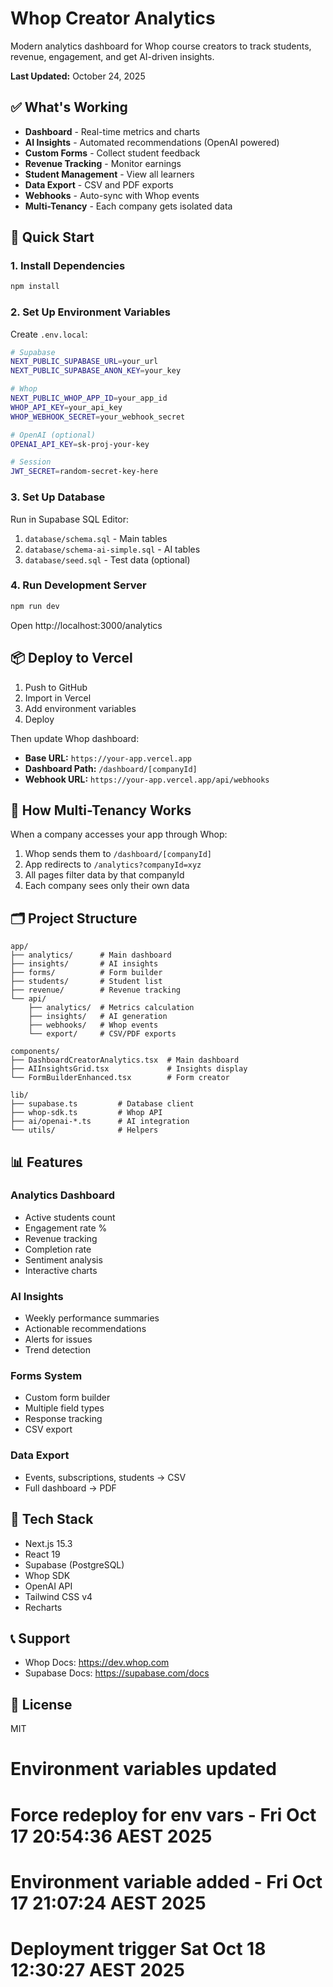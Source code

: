 # Whop Creator Analytics

Modern analytics dashboard for Whop course creators to track students, revenue, engagement, and get AI-driven insights.

**Last Updated:** October 24, 2025

## ✅ What's Working

- **Dashboard** - Real-time metrics and charts
- **AI Insights** - Automated recommendations (OpenAI powered)
- **Custom Forms** - Collect student feedback
- **Revenue Tracking** - Monitor earnings
- **Student Management** - View all learners
- **Data Export** - CSV and PDF exports
- **Webhooks** - Auto-sync with Whop events
- **Multi-Tenancy** - Each company gets isolated data

## 🚀 Quick Start

### 1. Install Dependencies
```bash
npm install
```

### 2. Set Up Environment Variables
Create `.env.local`:
```bash
# Supabase
NEXT_PUBLIC_SUPABASE_URL=your_url
NEXT_PUBLIC_SUPABASE_ANON_KEY=your_key

# Whop
NEXT_PUBLIC_WHOP_APP_ID=your_app_id
WHOP_API_KEY=your_api_key
WHOP_WEBHOOK_SECRET=your_webhook_secret

# OpenAI (optional)
OPENAI_API_KEY=sk-proj-your-key

# Session
JWT_SECRET=random-secret-key-here
```

### 3. Set Up Database
Run in Supabase SQL Editor:
1. `database/schema.sql` - Main tables
2. `database/schema-ai-simple.sql` - AI tables
3. `database/seed.sql` - Test data (optional)

### 4. Run Development Server
```bash
npm run dev
```

Open http://localhost:3000/analytics

## 📦 Deploy to Vercel

1. Push to GitHub
2. Import in Vercel
3. Add environment variables
4. Deploy

Then update Whop dashboard:
- **Base URL:** `https://your-app.vercel.app`
- **Dashboard Path:** `/dashboard/[companyId]`
- **Webhook URL:** `https://your-app.vercel.app/api/webhooks`

## 🎯 How Multi-Tenancy Works

When a company accesses your app through Whop:
1. Whop sends them to `/dashboard/[companyId]`
2. App redirects to `/analytics?companyId=xyz`
3. All pages filter data by that companyId
4. Each company sees only their own data

## 🗂️ Project Structure

```
app/
├── analytics/      # Main dashboard
├── insights/       # AI insights
├── forms/          # Form builder
├── students/       # Student list
├── revenue/        # Revenue tracking
└── api/
    ├── analytics/  # Metrics calculation
    ├── insights/   # AI generation
    ├── webhooks/   # Whop events
    └── export/     # CSV/PDF exports

components/
├── DashboardCreatorAnalytics.tsx  # Main dashboard
├── AIInsightsGrid.tsx             # Insights display
└── FormBuilderEnhanced.tsx        # Form creator

lib/
├── supabase.ts         # Database client
├── whop-sdk.ts         # Whop API
├── ai/openai-*.ts      # AI integration
└── utils/              # Helpers
```

## 📊 Features

### Analytics Dashboard
- Active students count
- Engagement rate %
- Revenue tracking
- Completion rate
- Sentiment analysis
- Interactive charts

### AI Insights
- Weekly performance summaries
- Actionable recommendations
- Alerts for issues
- Trend detection

### Forms System
- Custom form builder
- Multiple field types
- Response tracking
- CSV export

### Data Export
- Events, subscriptions, students → CSV
- Full dashboard → PDF

## 🔧 Tech Stack

- Next.js 15.3
- React 19
- Supabase (PostgreSQL)
- Whop SDK
- OpenAI API
- Tailwind CSS v4
- Recharts

## 📞 Support

- Whop Docs: https://dev.whop.com
- Supabase Docs: https://supabase.com/docs

## 📄 License

MIT
# Environment variables updated
# Force redeploy for env vars - Fri Oct 17 20:54:36 AEST 2025
# Environment variable added - Fri Oct 17 21:07:24 AEST 2025
# Deployment trigger Sat Oct 18 12:30:27 AEST 2025
